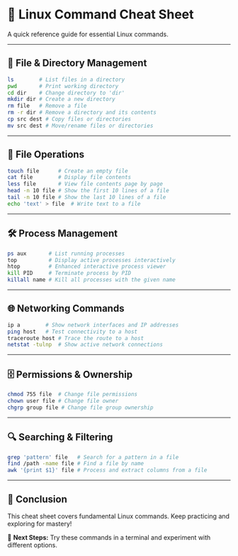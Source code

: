 # 📝 Linux Command Cheat Sheet

A quick reference guide for essential Linux commands.

---

## 📂 File & Directory Management
```bash
ls        # List files in a directory
pwd       # Print working directory
cd dir    # Change directory to 'dir'
mkdir dir # Create a new directory
rm file   # Remove a file
rm -r dir # Remove a directory and its contents
cp src dest # Copy files or directories
mv src dest # Move/rename files or directories
```

---

## 📄 File Operations
```bash
touch file      # Create an empty file
cat file        # Display file contents
less file       # View file contents page by page
head -n 10 file # Show the first 10 lines of a file
tail -n 10 file # Show the last 10 lines of a file
echo 'text' > file  # Write text to a file
```

---

## 🛠️ Process Management
```bash
ps aux       # List running processes
top          # Display active processes interactively
htop         # Enhanced interactive process viewer
kill PID     # Terminate process by PID
killall name # Kill all processes with the given name
```

---

## 🌐 Networking Commands
```bash
ip a        # Show network interfaces and IP addresses
ping host   # Test connectivity to a host
traceroute host # Trace the route to a host
netstat -tulnp  # Show active network connections
```

---

## 🗄️ Permissions & Ownership
```bash
chmod 755 file  # Change file permissions
chown user file # Change file owner
chgrp group file # Change file group ownership
```

---

## 🔍 Searching & Filtering
```bash
grep 'pattern' file   # Search for a pattern in a file
find /path -name file # Find a file by name
awk '{print $1}' file # Process and extract columns from a file
```

---

## 📌 Conclusion
This cheat sheet covers fundamental Linux commands. Keep practicing and exploring for mastery!

🚀 **Next Steps:** Try these commands in a terminal and experiment with different options.
